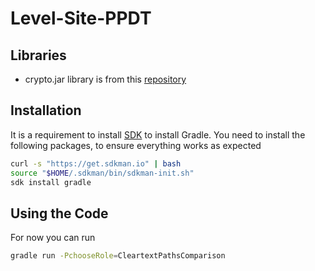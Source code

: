# Level-Site-PPDT

## Libraries
* crypto.jar library is from this [repository](https://github.com/AndrewQuijano/Homomorphic_Encryption)

## Installation
It is a requirement to install [SDK](https://sdkman.io/install) to install Gradle.
You need to install the following packages, to ensure everything works as expected
```bash
curl -s "https://get.sdkman.io" | bash
source "$HOME/.sdkman/bin/sdkman-init.sh"
sdk install gradle
```

## Using the Code
For now you can run 
```bash
gradle run -PchooseRole=CleartextPathsComparison
```